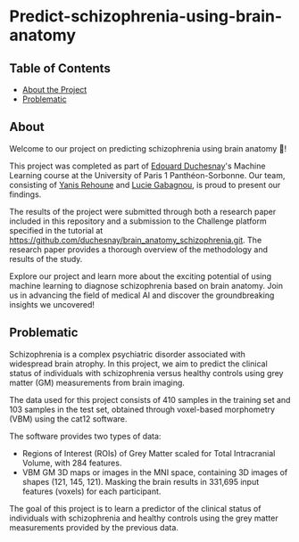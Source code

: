 # Predict-schizophrenia-using-brain-anatomy



## Table of Contents

* [About the Project](#about)
* [Problematic](#problematic)

## About

Welcome to our project on predicting schizophrenia using brain anatomy 🧠! 

This project was completed as part of [Edouard Duchesnay](https://github.com/duchesnay)'s Machine Learning course at the University of Paris 1 Panthéon-Sorbonne. Our team, consisting of [Yanis Rehoune](https://github.com/Yanisreh) and [Lucie Gabagnou](https://github.com/luciegaba), is proud to present our findings.

The results of the project were submitted through both a research paper included in this repository and a submission to the Challenge platform specified in the tutorial at https://github.com/duchesnay/brain_anatomy_schizophrenia.git. The research paper provides a thorough overview of the methodology and results of the study.

Explore our project and learn more about the exciting potential of using machine learning to diagnose schizophrenia based on brain anatomy. Join us in advancing the field of medical AI and discover the groundbreaking insights we uncovered!

## Problematic

Schizophrenia is a complex psychiatric disorder associated with widespread brain atrophy. In this project, we aim to predict the clinical status of individuals with schizophrenia versus healthy controls using grey matter (GM) measurements from brain imaging. 

The data used for this project consists of 410 samples in the training set and 103 samples in the test set, obtained through voxel-based morphometry (VBM) using the cat12 software. 

The software provides two types of data:
- Regions of Interest (ROIs) of Grey Matter scaled for Total Intracranial Volume, with 284 features.
- VBM GM 3D maps or images in the MNI space, containing 3D images of shapes (121, 145, 121). Masking the brain results in 331,695 input features (voxels) for each participant.

The goal of this project is to learn a predictor of the clinical status of individuals with schizophrenia and healthy controls using the grey matter measurements provided by the previous data. 





